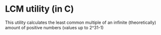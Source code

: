 # LCM utility (in C)
This utility calculates the least common multiple of an infinite (theoretically) amount of positive numbers (values up to 2^31-1)

